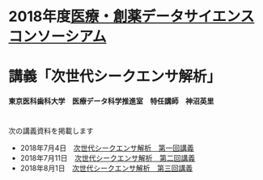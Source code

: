 # 
# 2018年度[医療・創薬データサイエンスコンソーシアム](https://md-dsc.com/)
# 講義「次世代シークエンサ解析」
#### 東京医科歯科大学　医療データ科学推進室　特任講師　神沼英里
#

次の講義資料を掲載します
 - 2018年7月4日　[次世代シークエンサ解析　第一回講義](180704.md)
 - 2018年7月11日　[次世代シークエンサ解析　第二回講義](180711.md)
 - 2018年8月1日　[次世代シークエンサ解析　第三回講義](180801.md)
 
 
